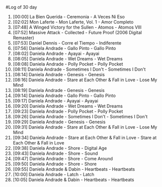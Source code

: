#Log of 30 day

1. [00:00] La Bien Querida - Ceremonia - A Veces Ni Eso
1. [02:02] Mon Laferte - Mon Laferte, Vol. 1 - Amor Completo
1. [07:48] A Winged Victory for the Sullen - Atomos - Atomos VIII
1. [07:52] Massive Attack - Collected - Future Proof (2006 Digital Remaster)
1. [07:53] Daniel Dennis - Corre el Tiempo - Indiferente
1. [07:56] Daniela Andrade - Gallo Pinto - Gallo Pinto
1. [08:02] Daniela Andrade - Ayayai - Ayayai
1. [08:05] Daniela Andrade - Wet Dreams - Wet Dreams
1. [08:08] Daniela Andrade - Polly Pocket - Polly Pocket
1. [08:11] Daniela Andrade - Sometimes I Don't - Sometimes I Don't
1. [08:14] Daniela Andrade - Genesis - Genesis
1. [08:16] Daniela Andrade - Stare at Each Other & Fall in Love - Lose My Mind
1. [08:19] Daniela Andrade - Genesis - Genesis
1. [09:14] Daniela Andrade - Gallo Pinto - Gallo Pinto
1. [09:17] Daniela Andrade - Ayayai - Ayayai
1. [09:20] Daniela Andrade - Wet Dreams - Wet Dreams
1. [09:23] Daniela Andrade - Polly Pocket - Polly Pocket
1. [09:26] Daniela Andrade - Sometimes I Don't - Sometimes I Don't
1. [09:29] Daniela Andrade - Genesis - Genesis
1. [09:31] Daniela Andrade - Stare at Each Other & Fall in Love - Lose My Mind
1. [09:34] Daniela Andrade - Stare at Each Other & Fall in Love - Stare at Each Other & Fall in Love
1. [09:38] Daniela Andrade - Shore - Digital Age
1. [09:43] Daniela Andrade - Shore - Sound
1. [09:47] Daniela Andrade - Shore - Come Around
1. [09:50] Daniela Andrade - Shore - Shore
1. [09:55] Daniela Andrade & Dabin - Heartbeats - Heartbeats
1. [10:00] Daniela Andrade - Latch - Latch
1. [10:05] Daniela Andrade & Dabin - Heartbeats - Heartbeats

